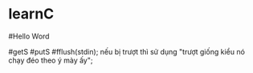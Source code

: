 # learnC
#Hello Word

#getS
#putS
#fflush(stdin); nếu bị trượt thì sử dụng "trượt giống kiểu nó chạy đéo theo ý mày ấy";